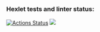 ### Hexlet tests and linter status:
[![Actions Status](https://github.com/vvikv/python-project-49/workflows/hexlet-check/badge.svg)](https://github.com/vvikv/python-project-49/actions)
<a href="https://codeclimate.com/github/vvikv/python-project-49/maintainability"><img src="https://api.codeclimate.com/v1/badges/18d8c77916d54bcf736d/maintainability" /></a>